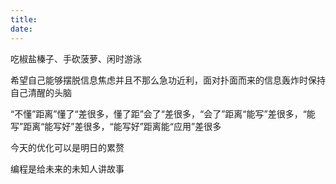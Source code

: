 ```yaml
---
title: 
date: 
---
```


 吃椒盐榛子、手砍菠萝、闲时游泳


 希望自己能够摆脱信息焦虑并且不那么急功近利，面对扑面而来的信息轰炸时保持自己清醒的头脑
 

 “不懂”距离”懂了“差很多，懂了距”会了“差很多，“会了”距离“能写”差很多，“能写”距离“能写好”差很多，“能写好”距离能“应用”差很多


 今天的优化可以是明日的累赘


 编程是给未来的未知人讲故事